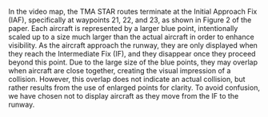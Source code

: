 In the video map, the TMA STAR routes terminate at the Initial Approach Fix (IAF), specifically at waypoints 21, 22, and 23, as shown in Figure 2 of the paper. Each aircraft is represented by a larger blue point, intentionally scaled up to a size much larger than the actual aircraft in order to enhance visibility. As the aircraft approach the runway, they are only displayed when they reach the Intermediate Fix (IF), and they disappear once they proceed beyond this point. Due to the large size of the blue points, they may overlap when aircraft are close together, creating the visual impression of a collision. However, this overlap does not indicate an actual collision, but rather results from the use of enlarged points for clarity. To avoid confusion, we have chosen not to display aircraft as they move from the IF to the runway.
